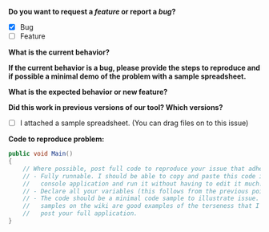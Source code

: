 **Do you want to request a *feature* or report a *bug*?**
- [x] Bug
- [ ] Feature

**What is the current behavior?**

**If the current behavior is a bug, please provide the steps to reproduce and 
if possible a minimal demo of the problem with a sample spreadsheet.**

**What is the expected behavior or new feature?**

**Did this work in previous versions of our tool?  Which versions?**

- [ ] I attached a sample spreadsheet.  (You can drag files on to this issue)

**Code to reproduce problem:**
```c#
public void Main()
{
    // Where possible, post full code to reproduce your issue that adheres to:
    // - Fully runnable. I should be able to copy and paste this code into a 
    //   console application and run it without having to edit it much.
    // - Declare all your variables (this follows from the previous point)
    // - The code should be a minimal code sample to illustrate issue. The code 
    //   samples on the wiki are good examples of the terseness that I want. Don't
    //   post your full application.
}
```
